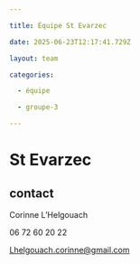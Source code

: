 ```yaml
---

title: Équipe St Evarzec 

date: 2025-06-23T12:17:41.729Z

layout: team

categories:

  - équipe

  - groupe-3

---
```


# St Evarzec 



## contact 

Corinne L’Helgouach

06 72 60 20 22

Lhelgouach.corinne@gmail.com


